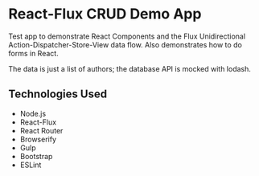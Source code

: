 # React-Flux CRUD Demo App

Test app to demonstrate React Components and the Flux Unidirectional Action-Dispatcher-Store-View data flow.  Also demonstrates how to do forms in React.

The data is just a list of authors; the database API is mocked with lodash.

## Technologies Used

- Node.js
- React-Flux
- React Router
- Browserify
- Gulp
- Bootstrap
- ESLint
